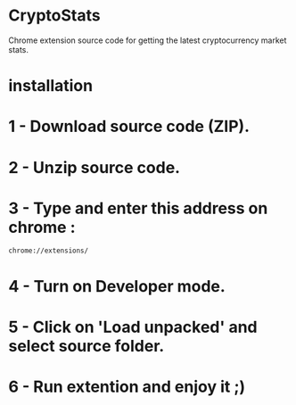 # CryptoStats
Chrome extension source code for getting the latest cryptocurrency market stats.


# installation


# 1 - Download source code (ZIP).


# 2 - Unzip source code.


# 3 - Type and enter this address on chrome :

```
chrome://extensions/
```

# 4 - Turn on Developer mode.
# 5 - Click on 'Load unpacked' and select source folder.
# 6 - Run extention and enjoy it ;)
